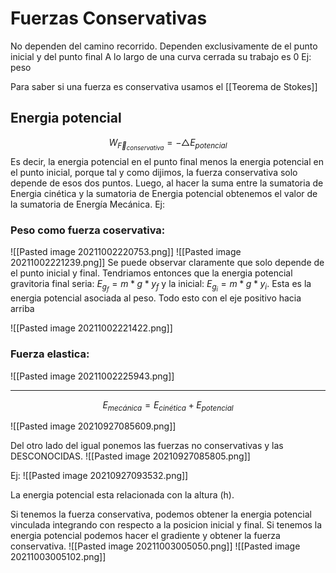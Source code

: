 # Fuerzas Conservativas
No dependen del camino recorrido.
Dependen exclusivamente de el punto inicial y del punto final
A lo largo de una curva cerrada su trabajo es 0
Ej: peso

Para saber si una fuerza es conservativa usamos el [[Teorema de Stokes]]
## Energia potencial

$$W_{\vec F_{conservativa}} = -\triangle E_{potencial}$$ 
Es decir, la energia potencial en el punto final menos la energia potencial en el punto inicial, porque tal y como dijimos, la fuerza conservativa solo depende de esos dos puntos.
Luego, al hacer la suma entre la sumatoria de Energia cinética y la sumatoria de Energia potencial obtenemos el valor de la sumatoria de Energía Mecánica.
Ej: 
### Peso como fuerza coservativa: 
![[Pasted image 20211002220753.png]] 
![[Pasted image 20211002221239.png]]
Se puede observar claramente que solo depende de el punto inicial y final. Tendriamos entonces que la energia potencial gravitoria final seria:
$E_{g_f} = m*g*y_f$ y la inicial: $E_{g_i} = m * g * y_i$. Esta es la energia potencial asociada al peso. Todo esto con el eje positivo hacia arriba

![[Pasted image 20211002221422.png]]

### Fuerza elastica: 
![[Pasted image 20211002225943.png]]

---
$$E_{mecánica} = E_{cinética} + E_{potencial}$$

![[Pasted image 20210927085609.png]]

Del otro lado del igual ponemos las fuerzas no conservativas y las DESCONOCIDAS.
![[Pasted image 20210927085805.png]]

Ej: 
![[Pasted image 20210927093532.png]]


La energia potencial esta relacionada con la altura (h).


Si tenemos la fuerza conservativa, podemos obtener la energia potencial vinculada integrando con respecto a la posicion inicial y final. Si tenemos la energia potencial podemos hacer el gradiente y obtener la fuerza conservativa.
![[Pasted image 20211003005050.png]]
![[Pasted image 20211003005102.png]]